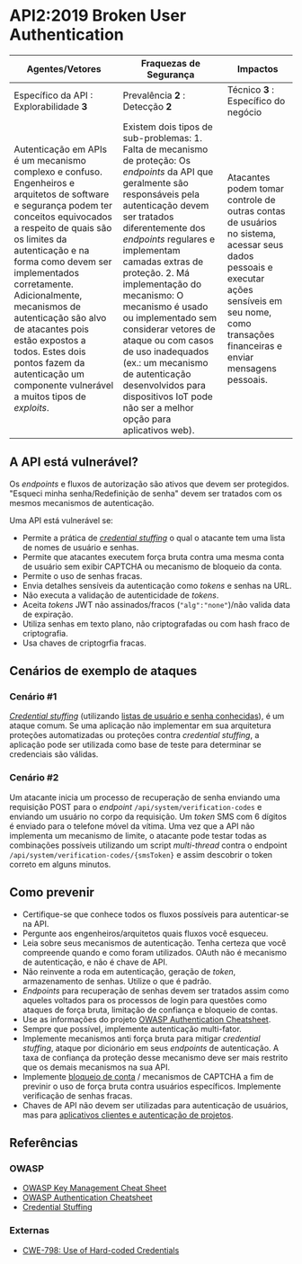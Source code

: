 API2:2019 Broken User Authentication
====================================

| Agentes/Vetores | Fraquezas de Segurança | Impactos |
| - | - | - |
| Específico da API : Explorabilidade **3** | Prevalência **2** : Detecção **2** | Técnico **3** : Específico do negócio |
| Autenticação em APIs é um mecanismo complexo e confuso. Engenheiros e arquitetos de software e segurança podem ter conceitos equivocados a respeito de quais são os limites da autenticação e na forma como devem ser implementados corretamente. Adicionalmente, mecanismos de autenticação são alvo de atacantes pois estão expostos a todos. Estes dois pontos fazem da autenticação um componente vulnerável a muitos tipos de *exploits*. | Existem dois tipos de sub-problemas: 1. Falta de mecanismo de proteção: Os *endpoints* da API que geralmente são responsáveis pela autenticação devem ser tratados diferentemente dos *endpoints* regulares e implementam camadas extras de proteção. 2. Má implementação do mecanismo: O mecanismo é usado ou implementado sem considerar vetores de ataque ou com casos de uso inadequados (ex.: um mecanismo de autenticação desenvolvidos para dispositivos IoT pode não ser a melhor opção para aplicativos web). | Atacantes podem tomar controle de outras contas de usuários no sistema, acessar seus dados pessoais e executar ações sensíveis em seu nome, como transações financeiras e enviar mensagens pessoais. |

## A API está vulnerável?

Os *endpoints* e fluxos de autorização são ativos que devem ser protegidos. "Esqueci minha senha/Redefinição de senha" devem ser tratados com os mesmos mecanismos de autenticação.

Uma API está vulnerável se:
* Permite a prática de *[credential stuffing][1]* o qual o atacante tem uma lista de
  nomes de usuário e senhas.
* Permite que atacantes executem força bruta contra uma mesma conta de usuário sem exibir CAPTCHA ou mecanismo de bloqueio da conta.
* Permite o uso de senhas fracas.
* Envia detalhes sensíveis da autenticação como *tokens* e senhas na URL.
* Não executa a validação de autenticidade de *tokens*.
* Aceita *tokens* JWT não assinados/fracos (`"alg":"none"`)/não valida data de expiração.
* Utiliza senhas em texto plano, não criptografadas ou com hash fraco de criptografia.
* Usa chaves de criptogrfia fracas.

## Cenários de exemplo de ataques

### Cenário #1

*[Credential stuffing][1]* (utilizando [listas de usuário e senha conhecidas][2]), é um ataque comum. Se uma aplicação não implementar em sua arquitetura proteções automatizadas ou proteções contra *credential stuffing*, a aplicação pode ser utilizada como base de teste para determinar se credenciais são válidas.

### Cenário #2

Um atacante inicia um processo de recuperação de senha enviando uma requisição POST para o *endpoint* `/api/system/verification-codes` e enviando um usuário no corpo da requisição. Um *token* SMS com 6 dígitos é enviado para o telefone móvel da vítima. Uma vez que a API não implementa um mecanismo de limite, o atacante pode testar todas as combinações possíveis utilizando um script *multi-thread* contra o endpoint `/api/system/verification-codes/{smsToken}` e assim descobrir o token correto em alguns minutos.

## Como prevenir

* Certifique-se que conhece todos os fluxos possíveis para autenticar-se na API.
* Pergunte aos engenheiros/arquitetos quais fluxos você esqueceu.
* Leia sobre seus mecanismos de autenticação. Tenha certeza que você compreende quando e como foram utilizados. OAuth não é mecanismo de autenticação, e não é chave de API.
* Não reinvente a roda em autenticação, geração de *token*, armazenamento de senhas. Utilize o que é padrão.
* *Endpoints* para recuperação de senhas devem ser tratados assim como aqueles voltados para os processos de login para questões como ataques de força bruta, limitação de confiança e bloqueio de contas.
* Use as informações do projeto [OWASP Authentication Cheatsheet][3].
* Sempre que possível, implemente autenticação multi-fator.
* Implemente mecanismos anti força bruta para mitigar *credential stuffing*, ataque por dicionário em seus *endpoints* de autenticação. A taxa de confiança da proteção desse mecanismo deve ser mais restrito que os demais mecanismos na sua API.
* Implemente [bloqueio de conta][4] / mecanismos de CAPTCHA a fim de previnir o uso de força bruta contra usuários específicos. Implemente verificação de senhas fracas.
* Chaves de API não devem ser utilizadas para autenticação de usuários, mas para [aplicativos clientes e autenticação de projetos][5].

## Referências

### OWASP

* [OWASP Key Management Cheat Sheet][6]
* [OWASP Authentication Cheatsheet][3]
* [Credential Stuffing][1]

### Externas

* [CWE-798: Use of Hard-coded Credentials][7]

[1]: https://www.owasp.org/index.php/Credential_stuffing
[2]: https://github.com/danielmiessler/SecLists
[3]: https://cheatsheetseries.owasp.org/cheatsheets/Authentication_Cheat_Sheet.html
[4]: https://www.owasp.org/index.php/Testing_for_Weak_lock_out_mechanism_(OTG-AUTHN-003)
[5]: https://cloud.google.com/endpoints/docs/openapi/when-why-api-key
[6]: https://www.owasp.org/index.php/Key_Management_Cheat_Sheet
[7]: https://cwe.mitre.org/data/definitions/798.html
